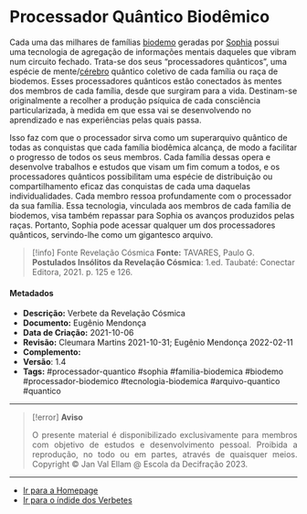 # Processador Quântico Biodêmico

Cada uma das milhares de famílias [biodemo](Biodemo.md) geradas por [Sophia](Sophia.md) possui uma tecnologia de agregação de informações mentais daqueles que vibram num circuito fechado. Trata-se dos seus “processadores quânticos”, uma espécie de mente/[cérebro](Cérebro%20Humano.md) quântico coletivo de cada família ou raça de biodemos. Esses processadores quânticos estão conectados às mentes dos membros de cada família, desde que surgiram para a vida. Destinam-se originalmente a recolher a produção psíquica de cada consciência particularizada, à medida em que essa vai se desenvolvendo no aprendizado e nas experiências pelas quais passa. 

Isso faz com que o processador sirva como um superarquivo quântico de todas as conquistas que cada família biodêmica alcança, de modo a facilitar o progresso de todos os seus membros. Cada família dessas opera e desenvolve trabalhos e estudos que visam um fim comum a todos, e os processadores quânticos possibilitam uma espécie de distribuição ou compartilhamento eficaz das conquistas de cada uma daquelas individualidades. Cada membro ressoa profundamente com o processador da sua família. Essa tecnologia, vinculada aos membros de cada família de biodemos, visa também repassar para Sophia os avanços produzidos pelas raças. Portanto, Sophia pode acessar qualquer um dos processadores quânticos, servindo-lhe como um gigantesco arquivo.

> [!info] Fonte Revelação Cósmica
>**Fonte:** TAVARES, Paulo G. **Postulados Insólitos da Revelação Cósmica**: 1.ed. Taubaté: Conectar Editora, 2021. p. 125 e 126. 
 
#### Metadados
 
- **Descrição:** Verbete da Revelação Cósmica
- **Documento:** Eugênio Mendonça
- **Data de Criação:** 2021-10-06
- **Revisão:** Cleumara Martins 2021-10-31; Eugênio Mendonça 2022-02-11
- **Complemento:** 
- **Versão**: 1.4 
- **Tags:** #processador-quantico #sophia #familia-biodemica #biodemo #processador-biodemico #tecnologia-biodemica #arquivo-quantico #quantico 

---
> [!error] **Aviso**
> <p align="justify">O presente material é disponibilizado exclusivamente para membros com objetivo de estudos e desenvolvimento pessoal. Proibida a reprodução, no todo ou em partes, através de quaisquer meios. Copyright © Jan Val Ellam @ Escola da Decifração 2023. </p>

---
- [Ir para a Homepage](Homepage.canvas)
- [Ir para o índide dos Verbetes](ÍNDIDE%20GERAL%20DOS%20VERBETES.canvas)

